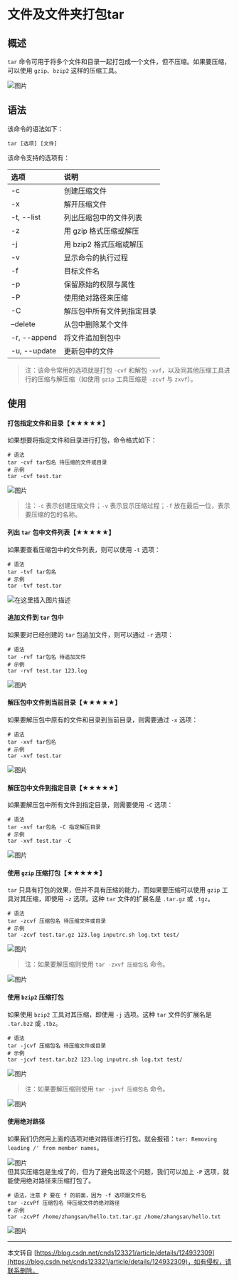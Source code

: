 # 文件及文件夹打包tar

概述
---

`tar` 命令可用于将多个文件和目录一起打包成一个文件，但不压缩。如果要压缩，可以使用 `gzip`、`bzip2` 这样的压缩工具。

![图片](../_media/Snipaste_2022-08-17_11-47-56.jpg ':size=80%')

语法
---

该命令的语法如下：

```
tar [选项] [文件]
```

该命令支持的选项有：

| 选项 | 说明 |
| :-- | :-- |
| \-c | 创建压缩文件 |
| \-x | 解开压缩文件 |
| \-t, --list | 列出压缩包中的文件列表 |
| \-z | 用 gzip 格式压缩或解压 |
| \-j | 用 bzip2 格式压缩或解压 |
| \-v | 显示命令的执行过程 |
| \-f | 目标文件名 |
| \-p | 保留原始的权限与属性 |
| \-P | 使用绝对路径来压缩 |
| \-C | 解压包中所有文件到指定目录 |
| –delete | 从包中删除某个文件 |
| \-r, --append | 将文件追加到包中 |
| \-u, --update | 更新包中的文件 |

> 注：该命令常用的选项就是打包 `-cvf` 和解包 `-xvf`，以及同其他压缩工具进行的压缩与解压缩（如使用 `gzip` 工具压缩是 `-zcvf` 与 `zxvf`）。

使用
---

#### 打包指定文件和目录【★★★★★】

如果想要将指定文件和目录进行打包，命令格式如下：

```
# 语法
tar -cvf tar包名 待压缩的文件或目录
# 示例
tar -cvf test.tar
```

![图片](../_media/Snipaste_2022-08-17_11-50-38.jpg ':size=80%')

> 注：`-c` 表示创建压缩文件；`-v` 表示显示压缩过程；`-f` 放在最后一位，表示要压缩的包的名称。

#### 列出 `tar` 包中文件列表【★★★★★】

如果要查看压缩包中的文件列表，则可以使用 `-t` 选项：

```
# 语法
tar -tvf tar包名
# 示例
tar -tvf test.tar
```

![在这里插入图片描述](../_media/Snipaste_2022-08-17_11-56-05.jpg ':size=80%')

#### 追加文件到 `tar` 包中

如果要对已经创建的 `tar` 包追加文件，则可以通过 `-r` 选项：

```
# 语法
tar -rvf tar包名 待追加文件
# 示例
tar -rvf test.tar 123.log
```

![图片](../_media/Snipaste_2022-08-17_11-54-11.jpg ':size=80%')

#### 解压包中文件到当前目录【★★★★★】

如果要解压包中原有的文件和目录到当前目录，则需要通过 `-x` 选项：

```
# 语法
tar -xvf tar包名
# 示例
tar -xvf test.tar
```

![图片](../_media/Snipaste_2022-08-17_11-57-23.jpg ':size=60%')

#### 解压包中文件到指定目录【★★★★★】

如果要解压包中所有文件到指定目录，则需要使用 `-C` 选项：

```
# 语法
tar -xvf tar包名 -C 指定解压目录
# 示例
tar -xvf test.tar -C
```

![图片](../_media/Snipaste_2022-08-17_11-59-54.jpg ':size=80%')

#### 使用 `gzip` 压缩打包【★★★★★】

`tar` 只具有打包的效果，但并不具有压缩的能力，而如果要压缩可以使用 `gzip` 工具对其压缩，即使用 `-z` 选项。这种 `tar` 文件的扩展名是 `.tar.gz` 或 `.tgz`。

```
# 语法
tar -zcvf 压缩包名 待压缩文件或目录
# 示例
tar -zcvf test.tar.gz 123.log inputrc.sh log.txt test/
```

![图片](../_media/Snipaste_2022-08-17_12-02-24.jpg ':size=80%')

> 注：如果要解压缩则使用 `tar -zxvf 压缩包名` 命令。

![图片](../_media/Snipaste_2022-08-17_12-04-21.jpg ':size=60%')

#### 使用 `bzip2` 压缩打包

如果使用 `bzip2` 工具对其压缩，即使用 `-j` 选项。这种 `tar` 文件的扩展名是 `.tar.bz2` 或 `.tbz`。

```
# 语法
tar -jcvf 压缩包名 待压缩文件或目录
# 示例
tar -jcvf test.tar.bz2 123.log inputrc.sh log.txt test/
```

![图片](../_media/Snipaste_2022-08-17_12-07-31.jpg ':size=80%')

> 注：如果要解压缩则使用 `tar -jxvf 压缩包名` 命令。

![图片](../_media/Snipaste_2022-08-17_12-08-54.jpg  ':size=60%')

#### 使用绝对路径

如果我们仍然用上面的选项对绝对路径进行打包。就会报错：`tar: Removing leading /' from member names`。

![图片](../_media/Snipaste_2022-08-17_12-10-18.jpg ':size=80%')  
但其实压缩包是生成了的，但为了避免出现这个问题，我们可以加上 `-P` 选项，就能使用绝对路径来压缩打包了。

```
# 语法，注意 P 要在 f 的前面，因为 -f 选项跟文件名
tar -zcvPf 压缩包名 待压缩文件的绝对路径
# 示例
tar -zcvPf /home/zhangsan/hello.txt.tar.gz /home/zhangsan/hello.txt
```

![图片](../_media/Snipaste_2022-08-17_12-11-33.jpg ':size=80%')

---

本文转自 [https://blog.csdn.net/cnds123321/article/details/124932309](https://blog.csdn.net/cnds123321/article/details/124932309)，如有侵权，请联系删除。
